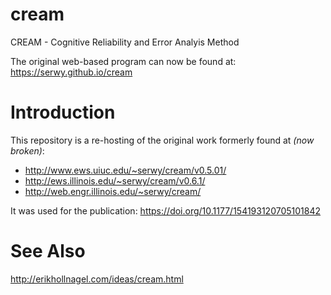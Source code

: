 # cream
CREAM - Cognitive Reliability and Error Analyis Method

The original web-based program can now be found at: https://serwy.github.io/cream

# Introduction

This repository is a re-hosting of the original work formerly found at _(now broken)_: 

* http://www.ews.uiuc.edu/~serwy/cream/v0.5.01/
* http://ews.illinois.edu/~serwy/cream/v0.6.1/
* http://web.engr.illinois.edu/~serwy/cream/

It was used for the publication: https://doi.org/10.1177/154193120705101842

# See Also

http://erikhollnagel.com/ideas/cream.html

